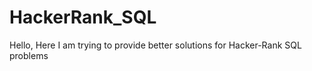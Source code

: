 # HackerRank_SQL
Hello,
  Here I am trying to provide better solutions for Hacker-Rank SQL problems
